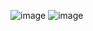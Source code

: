 ![image](https://user-images.githubusercontent.com/43849911/89180871-419d2700-d5b0-11ea-88f8-46420929907e.png)
![image](https://user-images.githubusercontent.com/43849911/89180892-4cf05280-d5b0-11ea-853b-29fb01df1432.png)
